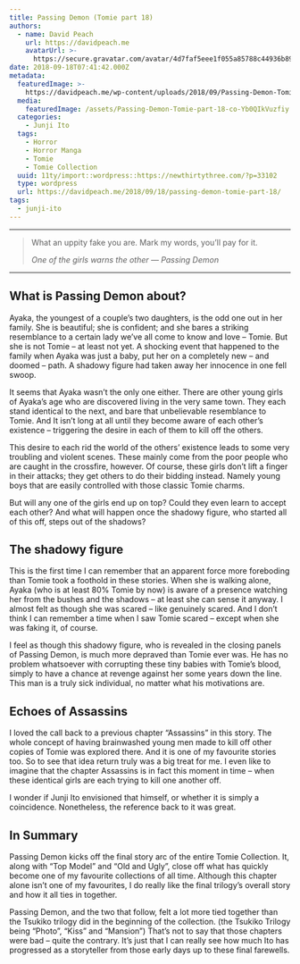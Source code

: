 ```yaml
---
title: Passing Demon (Tomie part 18)
authors:
  - name: David Peach
    url: https://davidpeach.me
    avatarUrl: >-
      https://secure.gravatar.com/avatar/4d7faf5eee1f055a85788c44936b8995eaab6dfb004e7854ec747ccb272e91ee?s=96&d=mm&r=g
date: 2018-09-18T07:41:42.000Z
metadata:
  featuredImage: >-
    https://davidpeach.me/wp-content/uploads/2018/09/Passing-Demon-Tomie-part-18-cover.jpg
  media:
    featuredImage: /assets/Passing-Demon-Tomie-part-18-co-Yb0QIkVuzfiy.jpg
  categories:
    - Junji Ito
  tags:
    - Horror
    - Horror Manga
    - Tomie
    - Tomie Collection
  uuid: 11ty/import::wordpress::https://newthirtythree.com/?p=33102
  type: wordpress
  url: https://davidpeach.me/2018/09/18/passing-demon-tomie-part-18/
tags:
  - junji-ito
---
```

* * *

> What an uppity fake you are. Mark my words, you’ll pay for it.
> 
> <cite>One of the girls warns the other — Passing Demon</cite>

* * *

## What is Passing Demon about?

Ayaka, the youngest of a couple’s two daughters, is the odd one out in her family. She is beautiful; she is confident; and she bares a striking resemblance to a certain lady we’ve all come to know and love – Tomie. But she is not Tomie – at least not yet. A shocking event that happened to the family when Ayaka was just a baby, put her on a completely new – and doomed – path. A shadowy figure had taken away her innocence in one fell swoop.

It seems that Ayaka wasn’t the only one either. There are other young girls of Ayaka’s age who are discovered living in the very same town. They each stand identical to the next, and bare that unbelievable resemblance to Tomie. And It isn’t long at all until they become aware of each other’s existence – triggering the desire in each of them to kill off the others.

This desire to each rid the world of the others’ existence leads to some very troubling and violent scenes. These mainly come from the poor people who are caught in the crossfire, however. Of course, these girls don’t lift a finger in their attacks; they get others to do their bidding instead. Namely young boys that are easily controlled with those classic Tomie charms.

But will any one of the girls end up on top? Could they even learn to accept each other? And what will happen once the shadowy figure, who started all of this off, steps out of the shadows?

## The shadowy figure

This is the first time I can remember that an apparent force more foreboding than Tomie took a foothold in these stories. When she is walking alone, Ayaka (who is at least 80% Tomie by now) is aware of a presence watching her from the bushes and the shadows – at least she can sense it anyway. I almost felt as though she was scared – like genuinely scared. And I don’t think I can remember a time when I saw Tomie scared – except when she was faking it, of course.

I feel as though this shadowy figure, who is revealed in the closing panels of Passing Demon, is much more depraved than Tomie ever was. He has no problem whatsoever with corrupting these tiny babies with Tomie’s blood, simply to have a chance at revenge against her some years down the line. This man is a truly sick individual, no matter what his motivations are.

## Echoes of Assassins

I loved the call back to a previous chapter “Assassins” in this story. The whole concept of having brainwashed young men made to kill off other copies of Tomie was explored there. And it is one of my favourite stories too. So to see that idea return truly was a big treat for me. I even like to imagine that the chapter Assassins is in fact this moment in time – when these identical girls are each trying to kill one another off.

I wonder if Junji Ito envisioned that himself, or whether it is simply a coincidence. Nonetheless, the reference back to it was great.

## In Summary

Passing Demon kicks off the final story arc of the entire Tomie Collection. It, along with “Top Model” and “Old and Ugly”, close off what has quickly become one of my favourite collections of all time. Although this chapter alone isn’t one of my favourites, I do really like the final trilogy’s overall story and how it all ties in together.

Passing Demon, and the two that follow, felt a lot more tied together than the Tsukiko trilogy did in the beginning of the collection. (the Tsukiko Trilogy being “Photo”, “Kiss” and “Mansion”) That’s not to say that those chapters were bad – quite the contrary. It’s just that I can really see how much Ito has progressed as a storyteller from those early days up to these final farewells.